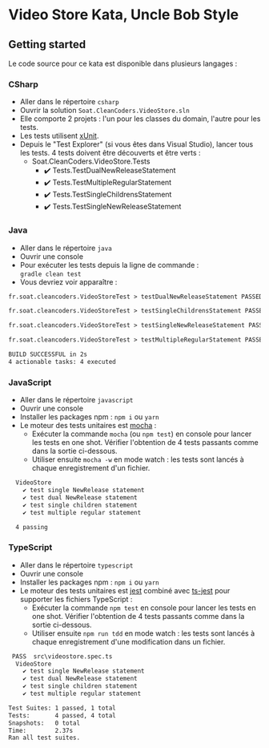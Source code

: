 # Video Store Kata, Uncle Bob Style

## Getting started

Le code source pour ce kata est disponible dans plusieurs langages :

### CSharp

- Aller dans le répertoire `csharp`
- Ouvrir la solution `Soat.CleanCoders.VideoStore.sln`
- Elle comporte 2 projets : l'un pour les classes du domain, l'autre pour les tests.
- Les tests utilisent [xUnit](https://xunit.github.io/).
- Depuis le "Test Explorer" (si vous êtes dans Visual Studio), lancer tous les tests. 4 tests doivent être découverts et être verts :
  - Soat.CleanCoders.VideoStore.Tests
    - ✔️ Tests.TestDualNewReleaseStatement
    - ✔️ Tests.TestMultipleRegularStatement
    - ✔️ Tests.TestSingleChildrensStatement
    - ✔️ Tests.TestSingleNewReleaseStatement

### Java

- Aller dans le répertoire `java`
- Ouvrir une console
- Pour exécuter les tests depuis la ligne de commande :
  <br> `gradle clean test`
- Vous devriez voir apparaître :

```txt
fr.soat.cleancoders.VideoStoreTest > testDualNewReleaseStatement PASSED

fr.soat.cleancoders.VideoStoreTest > testSingleChildrensStatement PASSED

fr.soat.cleancoders.VideoStoreTest > testSingleNewReleaseStatement PASSED

fr.soat.cleancoders.VideoStoreTest > testMultipleRegularStatement PASSED

BUILD SUCCESSFUL in 2s
4 actionable tasks: 4 executed
```

### JavaScript

- Aller dans le répertoire `javascript`
- Ouvrir une console
- Installer les packages npm : `npm i` ou `yarn`
- Le moteur des tests unitaires est [mocha](https://mochajs.org/) :
  - Exécuter la commande `mocha` (ou `npm test`) en console pour lancer les tests en one shot. Vérifier l'obtention de 4 tests passants comme dans la sortie ci-dessous.
  - Utiliser ensuite `mocha -w` en mode watch : les tests sont lancés à chaque enregistrement d'un fichier.

```txt
  VideoStore
    ✔️ test single NewRelease statement
    ✔️ test dual NewRelease statement
    ✔️ test single children statement
    ✔️ test multiple regular statement

  4 passing
```

### TypeScript

- Aller dans le répertoire `typescript`
- Ouvrir une console
- Installer les packages npm : `npm i` ou `yarn`
- Le moteur des tests unitaires est [jest](https://facebook.github.io/jest/) combiné avec [ts-jest](https://github.com/kulshekhar/ts-jest) pour supporter les fichiers TypeScript :
  - Exécuter la commande `npm test` en console pour lancer les tests en one shot. Vérifier l'obtention de 4 tests passants comme dans la sortie ci-dessous.
  - Utiliser ensuite `npm run tdd` en mode watch : les tests sont lancés à chaque enregistrement d'une modification dans un fichier.

```txt
 PASS  src\videostore.spec.ts
  VideoStore
    ✔️ test single NewRelease statement
    ✔️ test dual NewRelease statement
    ✔️ test single children statement
    ✔️ test multiple regular statement

Test Suites: 1 passed, 1 total
Tests:       4 passed, 4 total
Snapshots:   0 total
Time:        2.37s
Ran all test suites.
```
